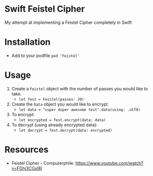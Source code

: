 # Swift Feistel Cipher
My attempt at implementing a Feistel Cipher completely in Swift 

# Installation
- Add to your podfile `pod 'Feistel'`

# Usage
1. Create a `Feistel` object with the number of passes you would like to take. 
    - `let fest = Fesitel(passes: 20)`
2. Create the `Data` object you would like to encrypt.
    - `let data = "super duper awesome test".data(using: .utf8)`
3. To encrypt:
    - `let encrypted = fest.encrypt(data: data)`
4. To decrypt (using already encrypted data): 
    - `let decrypt = fest.decrypt(data: encrypted)`

# Resources 
- Feistel Cipher - Computerphile: https://www.youtube.com/watch?v=FGhj3CGxl8I

